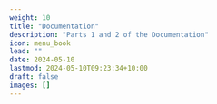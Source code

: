 ```yaml
---
weight: 10
title: "Documentation"
description: "Parts 1 and 2 of the Documentation"
icon: menu_book
lead: ""
date: 2024-05-10
lastmod: 2024-05-10T09:23:34+10:00
draft: false
images: []
---
```

